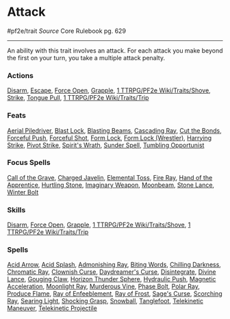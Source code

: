 # Attack
#pf2e/trait 
*Source* Core Rulebook pg. 629

---
An ability with this trait involves an attack. For each attack you make beyond the first on your turn, you take a multiple attack penalty.

### Actions
[Disarm](../Rules/Actions/Disarm.md), [Escape](../Rules/Actions/Escape.md), [Force Open](../Rules/Actions/Force%20Open.md), [Grapple](../Rules/Actions/Grapple.md), [1 TTRPG/PF2e Wiki/Traits/Shove](1%20TTRPG/PF2e%20Wiki/Traits/Shove), [Strike](../Rules/Actions/Strike.md), [Tongue Pull](../Rules/Actions/Tongue%20Pull.md), [1 TTRPG/PF2e Wiki/Traits/Trip](1%20TTRPG/PF2e%20Wiki/Traits/Trip)

### Feats
[Aerial Piledriver](Aerial%20Piledriver), [Blast Lock](Blast%20Lock), [Blasting Beams](Blasting%20Beams), [Cascading Ray](Cascading%20Ray), [Cut the Bonds](Cut%20the%20Bonds), [Forceful Push](Forceful%20Push), [Forceful Shot](Forceful%20Shot), [Form Lock](Form%20Lock), [Form Lock (Wrestler)](Form%20Lock%20(Wrestler)), [Harrying Strike](Harrying%20Strike), [Pivot Strike](Pivot%20Strike), [Spirit's Wrath](Spirit's%20Wrath), [Sunder Spell](Sunder%20Spell), [Tumbling Opportunist](Tumbling%20Opportunist)

### Focus Spells
[Call of the Grave](Call%20of%20the%20Grave.md), [Charged Javelin](Charged%20Javelin.md), [Elemental Toss](Elemental%20Toss.md), [Fire Ray](Fire%20Ray.md), [Hand of the Apprentice](Hand%20of%20the%20Apprentice.md), [Hurtling Stone](Hurtling%20Stone.md), [Imaginary Weapon](Imaginary%20Weapon.md), [Moonbeam](Moonbeam.md), [Stone Lance](Stone%20Lance.md), [Winter Bolt](Winter%20Bolt.md)

### Skills
[Disarm](../Rules/Actions/Disarm.md), [Force Open](../Rules/Actions/Force%20Open.md), [Grapple](../Rules/Actions/Grapple.md), [1 TTRPG/PF2e Wiki/Traits/Shove](1%20TTRPG/PF2e%20Wiki/Traits/Shove), [1 TTRPG/PF2e Wiki/Traits/Trip](1%20TTRPG/PF2e%20Wiki/Traits/Trip)

### Spells
[Acid Arrow](Acid%20Arrow.md), [Acid Splash](Acid%20Splash.md), [Admonishing Ray](Admonishing%20Ray.md), [Biting Words](Biting%20Words.md), [Chilling Darkness](Chilling%20Darkness.md), [Chromatic Ray](Chromatic%20Ray.md), [Clownish Curse](Clownish%20Curse.md), [Daydreamer's Curse](Daydreamer's%20Curse.md), [Disintegrate](Disintegrate.md), [Divine Lance](Divine%20Lance.md), [Gouging Claw](Gouging%20Claw.md), [Horizon Thunder Sphere](Horizon%20Thunder%20Sphere.md), [Hydraulic Push](Hydraulic%20Push.md), [Magnetic Acceleration](Magnetic%20Acceleration.md), [Moonlight Ray](Moonlight%20Ray.md), [Murderous Vine](Murderous%20Vine.md), [Phase Bolt](Phase%20Bolt.md), [Polar Ray](Polar%20Ray.md), [Produce Flame](Produce%20Flame.md), [Ray of Enfeeblement](Ray%20of%20Enfeeblement.md), [Ray of Frost](Ray%20of%20Frost.md), [Sage's Curse](Sage's%20Curse.md), [Scorching Ray](Scorching%20Ray.md), [Searing Light](Searing%20Light.md), [Shocking Grasp](Shocking%20Grasp.md), [Snowball](Snowball.md), [Tanglefoot](Tanglefoot.md), [Telekinetic Maneuver](Telekinetic%20Maneuver.md), [Telekinetic Projectile](Telekinetic%20Projectile.md)